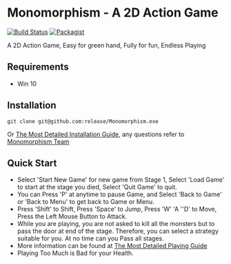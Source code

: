 Monomorphism - A 2D Action Game
=========================
[![Build Status](https://travis-ci.org/meolu/walle-web.svg?branch=master)](https://github.com/MonomorphismTeam/Monomorphism)
[![Packagist](https://img.shields.io/packagist/v/meolu/walle-web.svg)](https://github.com/MonomorphismTeam/Monomorphism)


A 2D Action Game, Easy for green hand, Fully for fun, Endless Playing


Requirements
------------

* Win 10

Installation
------------
```
git clone git@github.com:release/Monomorphism.exe 
```
Or [The Most Detailed Installation Guide](https://github.com/MonomorphismTeam), any questions refer to [Monomorphism Team](https://github.com/MonomorphismTeam)

Quick Start
-------------

* Select 'Start New Game' for new game from Stage 1, Select 'Load Game' to start at the stage you died, Select 'Quit Game' to quit.
* You can Press 'P' at anytime to pause Game, and Select 'Back to Game' or 'Back to Menu' to get back to Game or Menu.
* Press 'Shift' to Shift, Press 'Space' to Jump, Press 'W' 'A ''D' to Move, Press the Left Mouse Button to Attack.
* While you are playing, you are not asked to kill all the monsters but to pass the door at end of the stage. Therefore, you can select a strategy suitable for you. At no time can you Pass all stages.
* More information can be found at [The Most Detailed Playing Guide](https://github.com/MonomorphismTeam)
* Playing Too Much is Bad for your Health.




